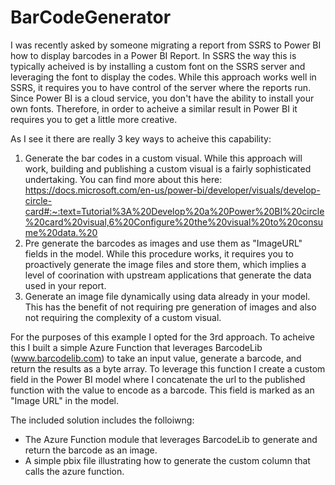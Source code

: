 # BarCodeGenerator

I was recently asked by someone migrating a report from SSRS to Power BI how to display barcodes in a Power BI Report.  In SSRS the way this is typically acheived is by installing a custom font on the SSRS server and leveraging the font to display the codes.  While this approach works well in SSRS, it requires you to have control of the server where the reports run.   Since Power BI is a cloud service, you don't have the ability to install your own fonts.  Therefore, in order to acheive a similar result in Power BI it requires you to get a little more creative.

As I see it there are really 3 key ways to acheive this capability:
1. Generate the bar codes in a custom visual.  While this approach will work, building and publishing a custom visual is a fairly sophisticated undertaking.  You can find more about this here:  https://docs.microsoft.com/en-us/power-bi/developer/visuals/develop-circle-card#:~:text=Tutorial%3A%20Develop%20a%20Power%20BI%20circle%20card%20visual,6%20Configure%20the%20visual%20to%20consume%20data.%20
1. Pre generate the barcodes as images and use them as "ImageURL" fields in the model.  While this procedure works, it requires you to proactively generate the image files and store them, which implies a level of coorination with upstream applications that generate the data used in your report. 
1. Generate an image file dynamically using data already in your model.  This has the benefit of not requiring pre generation of images and also not requiring the complexity of a custom visual.

For the purposes of this example I opted for the 3rd approach.  To acheive this I built a simple Azure Function that leverages BarcodeLib (www.barcodelib.com) to take an input value, generate a barcode, and return the results as a byte array.  To leverage this function I create a custom field in the Power BI model where I concatenate the url to the published function with the value to encode as a barcode.  This field is marked as an "Image URL" in the model.

The included solution includes the folloiwng:
* The Azure Function module that leverages BarcodeLib to generate and return the barcode as an image.
* A simple pbix file illustrating how to generate the custom column that calls the azure function.
